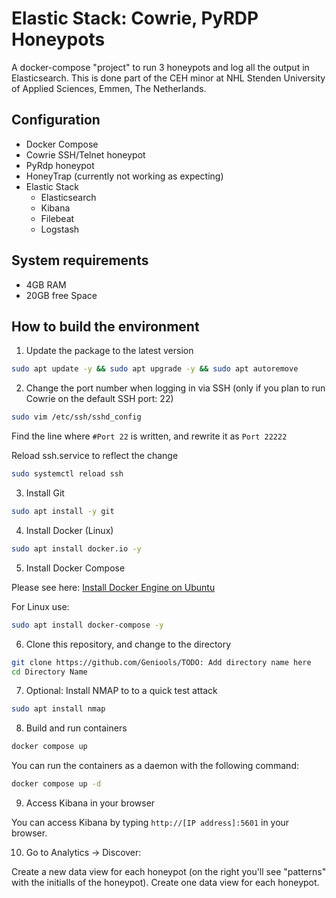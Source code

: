 # Elastic Stack: Cowrie, PyRDP Honeypots
A docker-compose "project" to run 3 honeypots and log all the output in Elasticsearch. 
This is done part of the CEH minor at NHL Stenden University of Applied Sciences, Emmen, The Netherlands.

## Configuration
* Docker Compose
* Cowrie SSH/Telnet honeypot
* PyRdp honeypot
* HoneyTrap (currently not working as expecting)
* Elastic Stack
  * Elasticsearch
  * Kibana
  * Filebeat
  * Logstash

## System requirements
* 4GB RAM
* 20GB free Space

## How to build the environment
1. Update the package to the latest version

```bash
sudo apt update -y && sudo apt upgrade -y && sudo apt autoremove
```

2. Change the port number when logging in via SSH (only if you plan to run Cowrie on the default SSH port: 22)

```bash
sudo vim /etc/ssh/sshd_config
```

Find the line where `#Port 22` is written, and rewrite it as `Port 22222`

Reload ssh.service to reflect the change

```bash
sudo systemctl reload ssh
```

3. Install Git

```bash
sudo apt install -y git
```

4. Install Docker (Linux)

```bash
sudo apt install docker.io -y
```

5. Install Docker Compose

Please see here: [Install Docker Engine on Ubuntu](https://docs.docker.com/engine/install/ubuntu/)

For Linux use:

```bash
sudo apt install docker-compose -y
```

6. Clone this repository, and change to the directory

```bash
git clone https://github.com/Geniools/TODO: Add directory name here
cd Directory Name
```

7. Optional: Install NMAP to to a quick test attack

```bash
sudo apt install nmap
```


8. Build and run containers

```bash
docker compose up
```

You can run the containers as a daemon with the following command:

```bash
docker compose up -d
```

9. Access Kibana in your browser

You can access Kibana by typing `http://[IP address]:5601` in your browser. 

10. Go to Analytics -> Discover:

Create a new data view for each honeypot (on the right you'll see "patterns" with the initialls of the honeypot). Create one data view for each honeypot.

